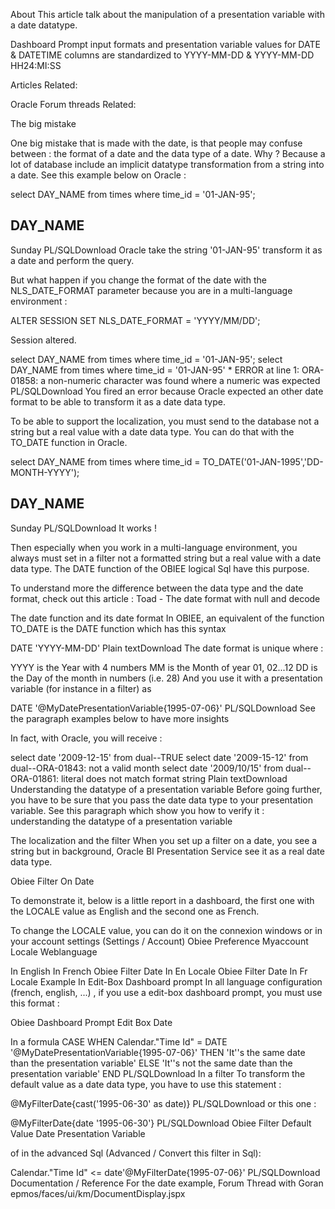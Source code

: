 About This article talk about the manipulation of a presentation variable with a date datatype.

Dashboard Prompt input formats and presentation variable values for DATE & DATETIME columns are standardized to YYYY-MM-DD & YYYY-MM-DD HH24:MI:SS

Articles Related:

Oracle Forum threads Related:


The big mistake 

One big mistake that is made with the date, is that people may confuse between :
the format of a date and the data type of a date. Why ? Because a lot of database include an implicit datatype transformation from a string into a date. See this example below on Oracle :

select DAY_NAME from times where time_id = '01-JAN-95';

## DAY_NAME

Sunday PL/SQLDownload Oracle take the string '01-JAN-95' transform it as a date and perform the query.

But what happen if you change the format of the date with the NLS_DATE_FORMAT parameter because you are in a multi-language environment :

ALTER SESSION SET NLS_DATE_FORMAT = 'YYYY/MM/DD';

Session altered.

select DAY_NAME from times where time_id = '01-JAN-95'; select DAY_NAME from times where time_id = '01-JAN-95' \* ERROR at line 1: ORA-01858: a non-numeric character was found where a numeric was expected PL/SQLDownload You fired an error because Oracle expected an other date format to be able to transform it as a date data type.

To be able to support the localization, you must send to the database not a string but a real value with a date data type. You can do that with the TO_DATE function in Oracle.

select DAY_NAME from times where time_id = TO_DATE('01-JAN-1995','DD-MONTH-YYYY');

## DAY_NAME

Sunday PL/SQLDownload It works !

Then especially when you work in a multi-language environment, you always must set in a filter not a formatted string but a real value with a date data type. The DATE function of the OBIEE logical Sql have this purpose.

To understand more the difference between the data type and the date format, check out this article : Toad - The date format with null and decode

The date function and its date format In OBIEE, an equivalent of the function TO_DATE is the DATE function which has this syntax

DATE 'YYYY-MM-DD' Plain textDownload The date format is unique where :

YYYY is the Year with 4 numbers MM is the Month of year 01, 02...12 DD is the Day of the month in numbers (i.e. 28) And you use it with a presentation variable (for instance in a filter) as

DATE '@MyDatePresentationVariable{1995-07-06}' PL/SQLDownload See the paragraph examples below to have more insights

In fact, with Oracle, you will receive :

select date '2009-12-15' from dual--TRUE select date '2009-15-12' from dual--ORA-01843: not a valid month select date '2009/10/15' from dual--ORA-01861: literal does not match format string Plain textDownload Understanding the datatype of a presentation variable Before going further, you have to be sure that you pass the date data type to your presentation variable. See this paragraph which show you how to verify it : understanding the datatype of a presentation variable

The localization and the filter When you set up a filter on a date, you see a string but in background, Oracle BI Presentation Service see it as a real date data type.

Obiee Filter On Date

To demonstrate it, below is a little report in a dashboard, the first one with the LOCALE value as English and the second one as French.

To change the LOCALE value, you can do it on the connexion windows or in your account settings (Settings / Account) Obiee Preference Myaccount Locale Weblanguage

In English In French Obiee Filter Date In En Locale Obiee Filter Date In Fr Locale Example In Edit-Box Dashboard prompt In all language configuration (french, english, ...) , if you use a edit-box dashboard prompt, you must use this format :

Obiee Dashboard Prompt Edit Box Date

In a formula CASE WHEN Calendar."Time Id" = DATE '@MyDatePresentationVariable{1995-07-06}' THEN 'It''s the same date than the presentation variable' ELSE 'It''s not the same date than the presentation variable' END PL/SQLDownload In a filter To transform the default value as a date data type, you have to use this statement :

@MyFilterDate{cast('1995-06-30' as date)} PL/SQLDownload or this one :

@MyFilterDate{date '1995-06-30'} PL/SQLDownload Obiee Filter Default Value Date Presentation Variable

of in the advanced Sql (Advanced / Convert this filter in Sql):

Calendar."Time Id" \<= date'@MyFilterDate{1995-07-06}' PL/SQLDownload Documentation / Reference For the date example, Forum Thread with Goran epmos/faces/ui/km/DocumentDisplay.jspx
